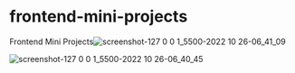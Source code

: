 # frontend-mini-projects
Frontend Mini Projects![screenshot-127 0 0 1_5500-2022 10 26-06_41_09](https://user-images.githubusercontent.com/116517486/198006112-82837970-08ec-4cca-8d95-c2b8d94bf939.png)

![screenshot-127 0 0 1_5500-2022 10 26-06_40_45](https://user-images.githubusercontent.com/116517486/198006130-6097cad7-8203-4f23-8923-fc25a7b88612.png)
